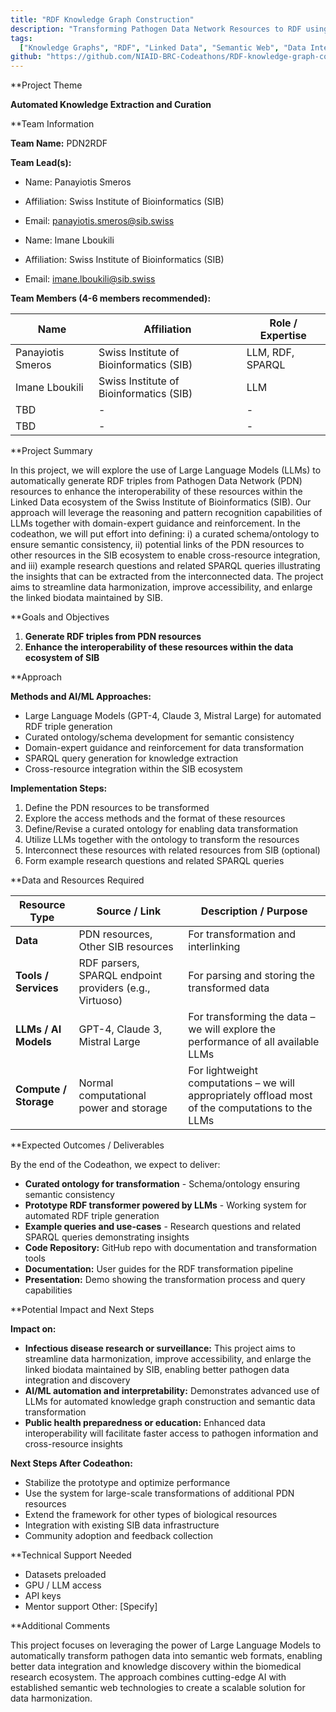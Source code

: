 ```yaml
---
title: "RDF Knowledge Graph Construction"
description: "Transforming Pathogen Data Network Resources to RDF using Large Language Models"
tags:
  ["Knowledge Graphs", "RDF", "Linked Data", "Semantic Web", "Data Integration"]
github: "https://github.com/NIAID-BRC-Codeathons/RDF-knowledge-graph-construction"
---
```


\*\*Project Theme

**Automated Knowledge Extraction and Curation**

\*\*Team Information

**Team Name:** PDN2RDF

**Team Lead(s):**

- Name: Panayiotis Smeros
- Affiliation: Swiss Institute of Bioinformatics (SIB)
- Email: panayiotis.smeros@sib.swiss

- Name: Imane Lboukili
- Affiliation: Swiss Institute of Bioinformatics (SIB)
- Email: imane.lboukili@sib.swiss

**Team Members (4-6 members recommended):**

| Name              | Affiliation                             | Role / Expertise |
| ----------------- | --------------------------------------- | ---------------- |
| Panayiotis Smeros | Swiss Institute of Bioinformatics (SIB) | LLM, RDF, SPARQL |
| Imane Lboukili    | Swiss Institute of Bioinformatics (SIB) | LLM              |
| TBD               | -                                       | -                |
| TBD               | -                                       | -                |

\*\*Project Summary

In this project, we will explore the use of Large Language Models (LLMs) to automatically generate RDF triples from Pathogen Data Network (PDN) resources to enhance the interoperability of these resources within the Linked Data ecosystem of the Swiss Institute of Bioinformatics (SIB). Our approach will leverage the reasoning and pattern recognition capabilities of LLMs together with domain-expert guidance and reinforcement. In the codeathon, we will put effort into defining: i) a curated schema/ontology to ensure semantic consistency, ii) potential links of the PDN resources to other resources in the SIB ecosystem to enable cross-resource integration, and iii) example research questions and related SPARQL queries illustrating the insights that can be extracted from the interconnected data. The project aims to streamline data harmonization, improve accessibility, and enlarge the linked biodata maintained by SIB.

\*\*Goals and Objectives

1. **Generate RDF triples from PDN resources**
2. **Enhance the interoperability of these resources within the data ecosystem of SIB**

\*\*Approach

**Methods and AI/ML Approaches:**

- Large Language Models (GPT-4, Claude 3, Mistral Large) for automated RDF triple generation
- Curated ontology/schema development for semantic consistency
- Domain-expert guidance and reinforcement for data transformation
- SPARQL query generation for knowledge extraction
- Cross-resource integration within the SIB ecosystem

**Implementation Steps:**

1. Define the PDN resources to be transformed
2. Explore the access methods and the format of these resources
3. Define/Revise a curated ontology for enabling data transformation
4. Utilize LLMs together with the ontology to transform the resources
5. Interconnect these resources with related resources from SIB (optional)
6. Form example research questions and related SPARQL queries

\*\*Data and Resources Required

| Resource Type         | Source / Link                                           | Description / Purpose                                                                             |
| --------------------- | ------------------------------------------------------- | ------------------------------------------------------------------------------------------------- |
| **Data**              | PDN resources, Other SIB resources                      | For transformation and interlinking                                                               |
| **Tools / Services**  | RDF parsers, SPARQL endpoint providers (e.g., Virtuoso) | For parsing and storing the transformed data                                                      |
| **LLMs / AI Models**  | GPT-4, Claude 3, Mistral Large                          | For transforming the data – we will explore the performance of all available LLMs                 |
| **Compute / Storage** | Normal computational power and storage                  | For lightweight computations – we will appropriately offload most of the computations to the LLMs |

\*\*Expected Outcomes / Deliverables

By the end of the Codeathon, we expect to deliver:

- **Curated ontology for transformation** - Schema/ontology ensuring semantic consistency
- **Prototype RDF transformer powered by LLMs** - Working system for automated RDF triple generation
- **Example queries and use-cases** - Research questions and related SPARQL queries demonstrating insights
- **Code Repository:** GitHub repo with documentation and transformation tools
- **Documentation:** User guides for the RDF transformation pipeline
- **Presentation:** Demo showing the transformation process and query capabilities

\*\*Potential Impact and Next Steps

**Impact on:**

- **Infectious disease research or surveillance:** This project aims to streamline data harmonization, improve accessibility, and enlarge the linked biodata maintained by SIB, enabling better pathogen data integration and discovery
- **AI/ML automation and interpretability:** Demonstrates advanced use of LLMs for automated knowledge graph construction and semantic data transformation
- **Public health preparedness or education:** Enhanced data interoperability will facilitate faster access to pathogen information and cross-resource insights

**Next Steps After Codeathon:**

- Stabilize the prototype and optimize performance
- Use the system for large-scale transformations of additional PDN resources
- Extend the framework for other types of biological resources
- Integration with existing SIB data infrastructure
- Community adoption and feedback collection

\*\*Technical Support Needed

- Datasets preloaded
- GPU / LLM access
- API keys
- Mentor support
  Other: [Specify]

\*\*Additional Comments

This project focuses on leveraging the power of Large Language Models to automatically transform pathogen data into semantic web formats, enabling better data integration and knowledge discovery within the biomedical research ecosystem. The approach combines cutting-edge AI with established semantic web technologies to create a scalable solution for data harmonization.
